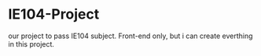 # IE104-Project
our project to pass IE104 subject. Front-end only, but i can create everthing in this project.
